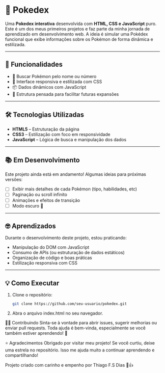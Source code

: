 # 📘 Pokedex

Uma **Pokedex interativa** desenvolvida com **HTML, CSS e JavaScript** puro. Este é um dos meus primeiros projetos e faz parte da minha jornada de aprendizado em desenvolvimento web. 
A ideia é simular uma Pokédex funcional que exibe informações sobre os Pokémon de forma dinâmica e estilizada.

---

## 🚀 Funcionalidades

- 🔎 Buscar Pokémon pelo nome ou número
- 🎨 Interface responsiva e estilizada com CSS
- 📦 Dados dinâmicos com JavaScript
- 🧠 Estrutura pensada para facilitar futuras expansões

---

## 🛠️ Tecnologias Utilizadas

- **HTML5** – Estruturação da página
- **CSS3** – Estilização com foco em responsividade
- **JavaScript** – Lógica de busca e manipulação dos dados

---

## 📚 Em Desenvolvimento

Este projeto ainda está em andamento! Algumas ideias para próximas versões:

- [ ] Exibir mais detalhes de cada Pokémon (tipo, habilidades, etc)
- [ ] Paginação ou scroll infinito
- [ ] Animações e efeitos de transição
- [ ] Modo escuro 🌙

---

## 🤓 Aprendizados

Durante o desenvolvimento deste projeto, estou praticando:

- Manipulação do DOM com JavaScript
- Consumo de APIs (ou estruturação de dados estáticos)
- Organização de código e boas práticas
- Estilização responsiva com CSS

---

## 💡 Como Executar

1. Clone o repositório:
   ```bash
   git clone https://github.com/seu-usuario/pokedex.git
2. Abra o arquivo index.html no seu navegador.

🙋‍♂️ Contribuindo
Sinta-se à vontade para abrir issues, sugerir melhorias ou enviar pull requests. Toda ajuda é bem-vinda, especialmente se você também estiver aprendendo! 🥷

⭐ Agradecimentos
Obrigado por visitar meu projeto! Se você curtiu, deixe uma estrela no repositório. Isso me ajuda muito a continuar aprendendo e compartilhando!

Projeto criado com carinho e empenho por Thiago F.S Dias 🤟👍
